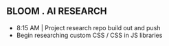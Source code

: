 ## BLOOM . AI RESEARCH 

  * 8:15 AM | Project research repo build out and push
  * Begin researching custom CSS / CSS in JS libraries